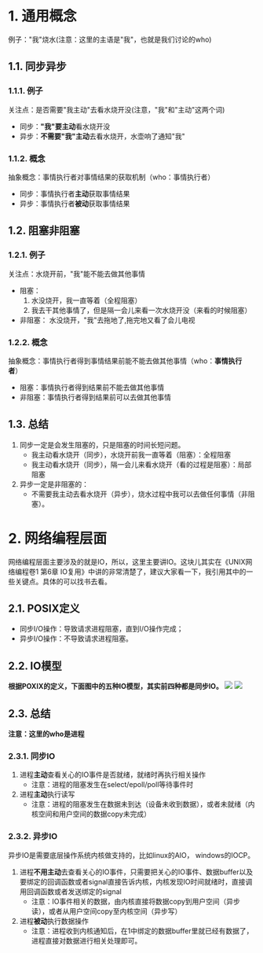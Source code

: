 # 1.  通用概念

例子："我"烧水(注意：这里的主语是"我"，也就是我们讨论的who)
## 1.1. 同步异步
### 1.1.1.   例子
关注点：是否需要"我主动"去看水烧开没(注意，"我"和"主动"这两个词)

- 同步：**"我"要主动**看水烧开没
- 异步：**不需要"我"主动**去看水烧开，水壶响了通知"我"

### 1.1.2.   概念
抽象概念：事情执行者对事情结果的获取机制（who：事情执行者）

- 同步：事情执行者**主动**获取事情结果
- 异步：事情执行者**被动**获取事情结果

## 1.2. 阻塞非阻塞
### 1.2.1.   例子
关注点：水烧开前，"我"能不能去做其他事情

- 阻塞：
  1. 水没烧开，我一直等着（全程阻塞）
  2. 我去干其他事情了，但是隔一会儿来看一次水烧开没（来看的时候阻塞）
- 非阻塞：
  水没烧开，"我"去拖地了,拖完地又看了会儿电视

### 1.2.2.   概念
抽象概念：事情执行者得到事情结果前能不能去做其他事情（who：**事情执行者**）

- 阻塞：事情执行者得到结果前不能去做其他事情
- 非阻塞：事情执行者得到结果前可以去做其他事情

## 1.3. 总结
1. 同步一定是会发生阻塞的，只是阻塞的时间长短问题。
   - 我主动看水烧开（同步），水烧开前我一直等着（阻塞）：全程阻塞
   - 我主动看水烧开（同步），隔一会儿来看水烧开（看的过程是阻塞）：局部阻塞
2. 异步一定是非阻塞的：
   - 不需要我主动去看水烧开（异步），烧水过程中我可以去做任何事情（非阻塞）。
   
# 2.  网络编程层面

网络编程层面主要涉及的就是IO，所以，这里主要讲IO。这块儿其实在《UNIX网络编程卷1 第6章 IO复用》中讲的非常清楚了，建议大家看一下，我引用其中的一些关键点。具体的可以找书去看。

## 2.1. POSIX定义

- 同步I/O操作：导致请求进程阻塞，直到I/O操作完成；
- 异步I/O操作：不导致请求进程阻塞。

## 2.2. IO模型

**根据POXIX的定义，下面图中的五种IO模型，其实前四种都是同步IO。**
[![](http://img.blog.csdn.net/20160422115157700)](http://img.blog.csdn.net/20160422115157700)
[![](http://img.blog.csdn.net/20160422115206497)](http://img.blog.csdn.net/20160422115206497)

## 2.3. 总结

**注意：这里的who是进程**

### 2.3.1.   同步IO

1. 进程**主动**查看关心的IO事件是否就绪，就绪时再执行相关操作
   - 注意：进程的阻塞发生在select/epoll/poll等待事件时
2. 进程**主动**执行读写
   - 注意：进程的阻塞发生在数据未到达（设备未收到数据），或者未就绪（内核空间和用户空间的数据copy未完成）
   
### 2.3.2.   异步IO
异步IO是需要底层操作系统内核做支持的，比如linux的AIO， windows的IOCP。
 
1. 进程**不用主动**去查看关心的IO事件，只需要把关心的IO事件、数据buffer以及要绑定的回调函数或者signal直接告诉内核，内核发现IO时间就绪时，直接调用回调函数或者发送绑定的signal
   - 注意：IO事件相关的数据，由内核直接将数据copy到用户空间（异步读），或者从用户空间copy至内核空间（异步写）
2. 进程**被动**执行数据操作
   - 注意：进程收到内核通知后，在1中绑定的数据buffer里就已经有数据了，进程直接对数据进行相关处理即可。
